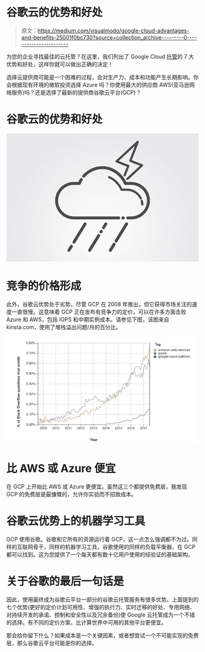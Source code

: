 # 谷歌云的优势和好处

> 原文：<https://medium.com/visualmodo/google-cloud-advantages-and-benefits-25001f0bc730?source=collection_archive---------0----------------------->

为您的企业寻找最佳的云托管？在这里，我们列出了 Google Cloud [托管](https://visualmodo.com/differences-between-web-hosting-and-domain-name/)的 7 大优势和好处，这样你就可以做出正确的决定！

选择云提供商可能是一个困难的过程，会对生产力、成本和功能产生长期影响。你会根据现有环境的微软投资选择 Azure 吗？你使用最大的供应商 AWS(亚马逊网络服务)吗？还是选择了最新的提供商谷歌云平台(GCP)？

# 谷歌云的优势和好处

![](img/9d450074b6622f61a5f8776413d4bced.png)

# 竞争的价格形成

此外，谷歌云优势处于劣势。尽管 GCP 在 2008 年推出，但它获得市场关注的速度一直很慢。这意味着 GCP 正在发布有竞争力的定价，可以在许多方面击败 Azure 和 AWS，包括 IOPS 和中期实例成本。请参见下图，该图来自 kinsta.com，使用了堆栈溢出问题/月的百分比。

![](img/5c21fa0735193e9105c976704e7db38c.png)

# 比 AWS 或 Azure 便宜

在 GCP 上开始比 AWS 或 Azure 更便宜。虽然这三个都提供免费层，我发现 GCP 的免费层是最慷慨的，允许你实验而不招致成本。

# 谷歌云优势上的机器学习工具

GCP 使用谷歌。谷歌和它所有的资源运行着 GCP，这一点怎么强调都不为过。同样的互联网骨干，同样的机器学习工具，谷歌使用的同样的负载平衡器，在 GCP 都可以找到。这为您提供了一个每天都有数十亿用户使用的经验证的基础架构。

# 关于谷歌的最后一句话是

因此，使用最终成为谷歌云平台一部分的谷歌云托管服务有很多优势。上面提到的七个优势(更好的定价计划可用性、增强的执行力、实时迁移的好处、专用网络、对持续开发的承诺、控制和安全性以及冗余备份)使 Google 云托管成为一个不错的选择。有不同的定价方案，比计算世界中可用的其他平台更便宜。

那会给你留下什么？如果成本是一个关键因素，或者想尝试一个不可能实现的免费层，那么谷歌云平台可能是你的选择。